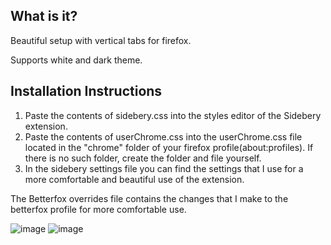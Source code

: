 ## What is it?
Beautiful setup with vertical tabs for firefox.

Supports white and dark theme.

## Installation Instructions
1) Paste the contents of sidebery.css into the styles editor of the Sidebery extension.
2) Paste the contents of userChrome.css into the userChrome.css file located in the "chrome" folder of your firefox profile(about:profiles). If there is no such folder, create the folder and file yourself.
3) In the sidebery settings file you can find the settings that I use for a more comfortable and beautiful use of the extension.

The Betterfox overrides file contains the changes that I make to the betterfox profile for more comfortable use.
   
![image](https://github.com/HelgiMagic/FirefoxCSS/assets/113669521/8bd15971-cfc2-48de-8d87-b0d6393022d1)
![image](https://github.com/HelgiMagic/FirefoxCSS/assets/113669521/34b70060-be9d-4c48-bf76-7b16d41794ee)
